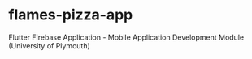 # flames-pizza-app
Flutter Firebase Application - Mobile Application Development Module (University of Plymouth)
